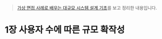 > [가상 면접 사례로 배우는 대규모 시스템 설계 기초](https://www.yes24.com/Product/Goods/102819435)를 보고 정리한 내용입니다.


# 1장 사용자 수에 따른 규모 확작성

